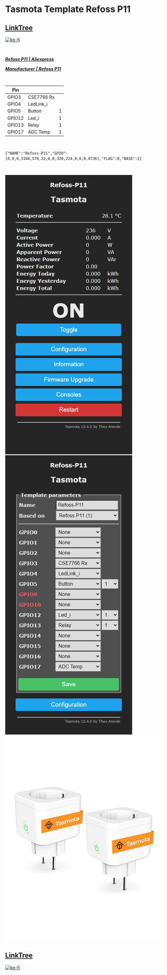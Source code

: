 # Tasmota Template Refoss P11

## [LinkTree](https://linktr.ee/DzurisHome)

[![ko-fi](https://ko-fi.com/img/githubbutton_sm.svg)](https://ko-fi.com/N4N6M7OX3)

</br>

*****[Refoss P11 | Aliexpress](https://s.click.aliexpress.com/e/_mqy2QaG)*****

*****[Manufacturer | Refoss P11](https://refoss.net/products/refoss-tesmota-wi-fi-plug-p11)*****

</br>

| Pin    |                 |   |
| ------ | --------------- | - |
| GPIO3  | CSE7766 Rx      |   |
| GPIO4  | LedLink_i       |   |
| GPIO5  | Button          | 1 |
| GPIO12 | Led_i           | 1 |
| GPIO13 | Relay           | 1 |
| GPIO17 | ADC Temp        | 1 |

</br>

`{"NAME":"Refoss-P11","GPIO":[0,0,0,3104,576,32,0,0,320,224,0,0,0,4736],"FLAG":0,"BASE":1}`

</br>

![Tasmota Refoss P11](https://github.com/DzurisHome/Tasmota-Template-Refoss-P11/blob/main/Tasmota%20Refoss%20P11.png)
![Tasmota Refoss P11 Template parameters](https://github.com/DzurisHome/Tasmota-Template-Refoss-P11/blob/main/Tasmota%20Refoss%20P11%20Template%20parameters.png)
![Refoss P11 Plug](https://github.com/DzurisHome/Tasmota-Template-Refoss-P11/blob/main/Refoss%20P11%20Plug.jpg)

## [LinkTree](https://linktr.ee/DzurisHome)

[![ko-fi](https://ko-fi.com/img/githubbutton_sm.svg)](https://ko-fi.com/N4N6M7OX3)

